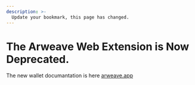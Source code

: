 ```yaml
---
description: >-
  Update your bookmark, this page has changed.
---
```


# The Arweave Web Extension is Now Deprecated.

The new wallet documantation is here [arweave.app](arweave-wallet.md)
